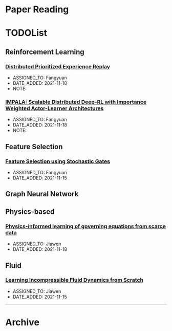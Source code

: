 Paper Reading
===


# TODOList

## Reinforcement Learning

### [Distributed Prioritized Experience Replay](https://arxiv.org/abs/1803.00933)
- ASSIGNED_TO: Fangyuan
- DATE_ADDED: 2021-11-18
- NOTE: [](notes/dper.org)

### [IMPALA: Scalable Distributed Deep-RL with Importance Weighted Actor-Learner Architectures](https://arxiv.org/abs/1802.01561)
- ASSIGNED_TO: Fangyuan
- DATE_ADDED: 2021-11-18
- NOTE: [](notes/impala.org)

## Feature Selection

### [Feature Selection using Stochastic Gates](https://arxiv.org/abs/1810.04247)
- ASSIGNED_TO: Fangyuan
- DATE_ADDED: 2021-11-15

## Graph Neural Network

## Physics-based

### [Physics-informed learning of governing equations from scarce data](https://www.nature.com/articles/s41467-021-26434-1)
- ASSIGNED_TO: Jiawen
- DATE_ADDED: 2021-11-18


## Fluid

### [Learning Incompressible Fluid Dynamics from Scratch](https://openreview.net/forum?id=KUDUoRsEphu)
- ASSIGNED_TO: Jiawen
- DATE_ADDED: 2021-11-15
---

# Archive
